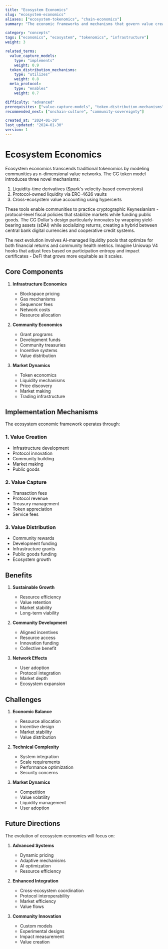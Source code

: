 ```yaml
---
title: "Ecosystem Economics"
slug: "ecosystem-economics"
aliases: ["ecosystem-tokenomics", "chain-economics"]
summary: "The economic frameworks and mechanisms that govern value creation, capture, and distribution across blockchain ecosystems and their communities."

category: "concepts"
tags: ["economics", "ecosystem", "tokenomics", "infrastructure"]
weight: 3

related_terms:
  value_capture_models:
    type: "implements"
    weight: 0.9
  token_distribution_mechanisms:
    type: "utilizes"
    weight: 0.8
  meta_protocol:
    type: "enables"
    weight: 0.7

difficulty: "advanced"
prerequisites: ["value-capture-models", "token-distribution-mechanisms"]
recommended_next: ["onchain-culture", "community-sovereignty"]

created_at: "2024-01-30"
last_updated: "2024-01-30"
version: 1
---
```


# Ecosystem Economics

Ecosystem economics transcends traditional tokenomics by modeling communities as n-dimensional value networks. The CG token model introduces three novel mechanisms:
1) Liquidity-time derivatives (Spark's velocity-based conversions)
2) Protocol-owned liquidity via ERC-4626 vaults
3) Cross-ecosystem value accounting using hypercerts

These tools enable communities to practice cryptographic Keynesianism - protocol-level fiscal policies that stabilize markets while funding public goods. The CG Dollar's design particularly innovates by wrapping yield-bearing assets (sDAI) while socializing returns, creating a hybrid between central bank digital currencies and cooperative credit systems.

The next evolution involves AI-managed liquidity pools that optimize for both financial returns and community health metrics. Imagine Uniswap V4 hooks that adjust fees based on participation entropy and impact certificates - DeFi that grows more equitable as it scales.

## Core Components

1. **Infrastructure Economics**
   - Blockspace pricing
   - Gas mechanisms
   - Sequencer fees
   - Network costs
   - Resource allocation

2. **Community Economics**
   - Grant programs
   - Development funds
   - Community treasuries
   - Incentive systems
   - Value distribution

3. **Market Dynamics**
   - Token economics
   - Liquidity mechanisms
   - Price discovery
   - Market making
   - Trading infrastructure

## Implementation Mechanisms

The ecosystem economic framework operates through:

### 1. Value Creation
- Infrastructure development
- Protocol innovation
- Community building
- Market making
- Public goods

### 2. Value Capture
- Transaction fees
- Protocol revenue
- Treasury management
- Token appreciation
- Service fees

### 3. Value Distribution
- Community rewards
- Development funding
- Infrastructure grants
- Public goods funding
- Ecosystem growth

## Benefits

1. **Sustainable Growth**
   - Resource efficiency
   - Value retention
   - Market stability
   - Long-term viability

2. **Community Development**
   - Aligned incentives
   - Resource access
   - Innovation funding
   - Collective benefit

3. **Network Effects**
   - User adoption
   - Protocol integration
   - Market depth
   - Ecosystem expansion

## Challenges

1. **Economic Balance**
   - Resource allocation
   - Incentive design
   - Market stability
   - Value distribution

2. **Technical Complexity**
   - System integration
   - Scale requirements
   - Performance optimization
   - Security concerns

3. **Market Dynamics**
   - Competition
   - Value volatility
   - Liquidity management
   - User adoption

## Future Directions

The evolution of ecosystem economics will focus on:

1. **Advanced Systems**
   - Dynamic pricing
   - Adaptive mechanisms
   - AI optimization
   - Resource efficiency

2. **Enhanced Integration**
   - Cross-ecosystem coordination
   - Protocol interoperability
   - Market efficiency
   - Value flows

3. **Community Innovation**
   - Custom models
   - Experimental designs
   - Impact measurement
   - Value creation 